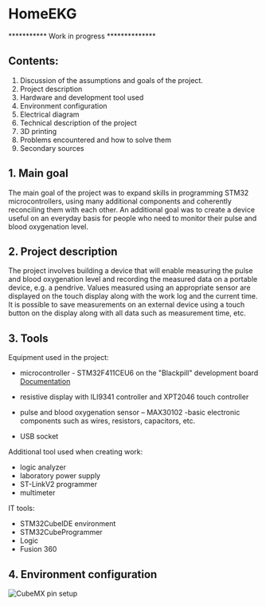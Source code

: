  # HomeEKG

*********** Work in progress **************

## Contents:
1. Discussion of the assumptions and goals of the project.
2. Project description
3. Hardware and development tool used
4. Environment configuration
5. Electrical diagram
6. Technical description of the project
7. 3D printing
8. Problems encountered and how to solve them
9. Secondary sources


## 1. Main goal
The main goal of the project was to expand skills in programming STM32 microcontrollers, using many additional components and coherently reconciling them with each other. An additional goal was to create a device useful on an everyday basis for people who need to monitor their pulse and blood oxygenation level.

## 2. Project description
The project involves building a device that will enable measuring the pulse and blood oxygenation level and recording the measured data on a portable device, e.g. a pendrive. Values measured using an appropriate sensor are displayed on the touch display along with the work log and the current time. It is possible to save measurements on an external device using a touch button on the display along with all data such as measurement time, etc.

## 3. Tools
Equipment used in the project:
- microcontroller - STM32F411CEU6 on the "Blackpill" development board
  [Documentation]([https://www.adres-strony.pl](https://www.st.com/en/microcontrollers-microprocessors/stm32f411ce.html))
  
- resistive display with ILI9341 controller and XPT2046 touch controller
- pulse and blood oxygenation sensor – MAX30102
-basic electronic components such as wires, resistors, capacitors, etc.
- USB socket

Additional tool used when creating work:
- logic analyzer
- laboratory power supply
- ST-LinkV2 programmer
- multimeter

IT tools:
- STM32CubeIDE environment
- STM32CubeProgrammer
- Logic
- Fusion 360

## 4. Environment configuration

![CubeMX pin setup](file:///C:/Users/micha/Desktop/Zrzut%20ekranu%202023-11-16%20163214.png)


